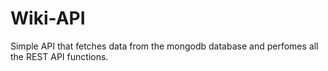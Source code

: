 # Wiki-API
Simple API that fetches data from the mongodb database and perfomes all the REST API functions.
